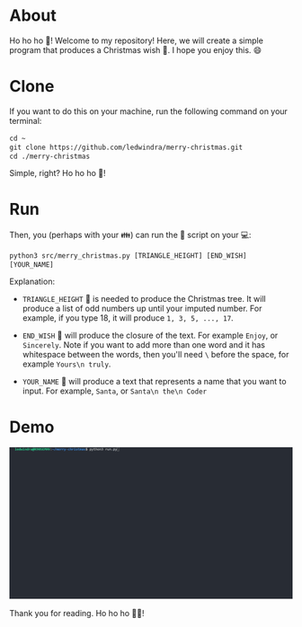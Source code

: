 # About

Ho ho ho :santa:! Welcome to my repository! Here, we will create a simple program that produces a Christmas wish :christmas_tree:. I hope you enjoy this. :smile:

# Clone

If you want to do this on your machine, run the following command on your terminal:

```
cd ~
git clone https://github.com/ledwindra/merry-christmas.git
cd ./merry-christmas
```

Simple, right? Ho ho ho :santa:!

# Run

Then, you (perhaps with your :family:) can run the :snake: script on your :computer::

```
python3 src/merry_christmas.py [TRIANGLE_HEIGHT] [END_WISH] [YOUR_NAME]
```

Explanation: 

* `TRIANGLE_HEIGHT` :small_red_triangle: is needed to produce the Christmas tree. It will produce a list of odd numbers up until your imputed number. For example, if you type 18, it will produce `1, 3, 5, ..., 17`.

* `END_WISH` :pray: will produce the closure of the text. For example `Enjoy`, or `Sincerely`. Note if you want to add more than one word and it has whitespace between the words, then you'll need `\` before the space, for example `Yours\n truly`.

* `YOUR_NAME` :raising_hand: will produce a text that represents a name that you want to input. For example, `Santa`, or `Santa\n the\n Coder`

# Demo

![merry-christmas](img/merry-christmas-code.gif)

Thank you for reading. Ho ho ho :santa::christmas_tree:!
